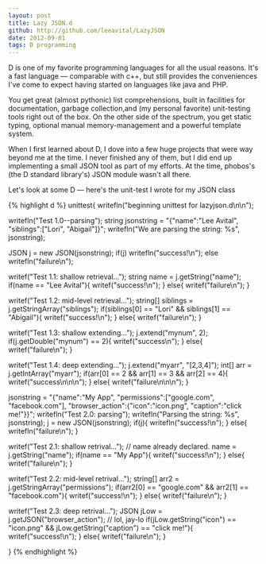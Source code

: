 ```yaml
---
layout: post
title: Lazy JSON.d
github: http://github.com/leeavital/LazyJSON
date: 2012-09-01
tags: D programming
---
```

D is one of my favorite programming languages for all the usual reasons.
It's a fast language &mdash; comparable with c++, but still provides
the conveniences I've come to expect having started on languages like
java and PHP.

You get great (almost pythonic) list comprehensions, built in
facilities for documentation, garbage collection,and (my personal
favorite) unit-testing tools right out of the box. On the other side of
the spectrum, you get static typing, optional manual memory-management
and a powerful template system.


When I first learned about D, I dove into a few huge projects that were
way beyond me at the time. I never finished any of them, but I did end
up implementing a small JSON tool as part of my efforts. At the time,
phobos's (the D standard library's) JSON module wasn't all there.

Let's look at some D &mdash; here's the unit-test I wrote for my JSON
class

{% highlight d %}
unittest{
   writefln("beginning unittest for lazyjson.d\n\n");

   writefln("Test 1.0--parsing");
   string jsonstring = "{\"name\":\"Lee Avital\", \"siblings\":[\"Lori\", \"Abigail\"]}";
   writefln("We are parsing the string: %s", jsonstring);

   JSON j = new JSON(jsonstring);
   if(j) writefln("success!\n");
   else writefln("failure\n");


   writef("Test 1.1: shallow retrieval...");
   string name = j.getString("name");
   if(name == "Lee Avital"){ writef("success!\n"); }
   else{ writef("failure\n"); }


   writef("Test 1.2: mid-level retrieval...");
   string[] siblings = j.getStringArray("siblings");
   if(siblings[0] == "Lori" &amp;&amp; siblings[1] == "Abigail"){ writef("success!\n"); }
   else{ writef("failure\n"); }


   writef("Test 1.3: shallow extending...");
   j.extend("mynum", 2);
   if(j.getDouble("mynum") == 2){ writef("success\n"); }
   else{ writef("failure\n"); }

   writef("Test 1.4: deep extending...");
   j.extend("myarr", "[2,3,4]");
   int[] arr = j.getIntArray("myarr");
   if(arr[0] == 2 &amp;&amp; arr[1] == 3 &amp;&amp; arr[2] == 4){
      writef("success\n\n\n");
   }
   else{
      writef("failure\n\n\n");
   }


   jsonstring = "{\"name\":\"My App\", \"permissions\":[\"google.com\", \"facebook.com\"], \"browser_action\":{\"icon\":\"icon.png\", \"caption\":\"click me!\"}}";
   writefln("Test 2.0: parsing");
   writefln("Parsing the string: %s", jsonstring);
   j = new JSON(jsonstring);
   if(j){ writefln("success!\n"); }
   else{ writefln("failure\n"); }

   writef("Test 2.1: shallow retrival...");
   // name already declared.
   name = j.getString("name");
   if(name == "My App"){ writef("success!\n"); }
   else{ writef("failure\n"); }


   writef("Test 2.2: mid-level retrival...");
   string[] arr2 = j.getStringArray("permissions");
   if(arr2[0] == "google.com" &amp;&amp; arr2[1] == "facebook.com"){
      writef("success!\n");
   }
   else{
      writef("failure\n");
   }



   writef("Test 2.3: deep retrival...");
   JSON jLow = j.getJSON("browser_action"); // lol, jay-lo
   if(jLow.getString("icon") == "icon.png" &amp;&amp; jLow.getString("caption") == "click me!"){
      writef("success!\n");
   }
   else{
      writef("failure\n");
   }

}
{% endhighlight %}



